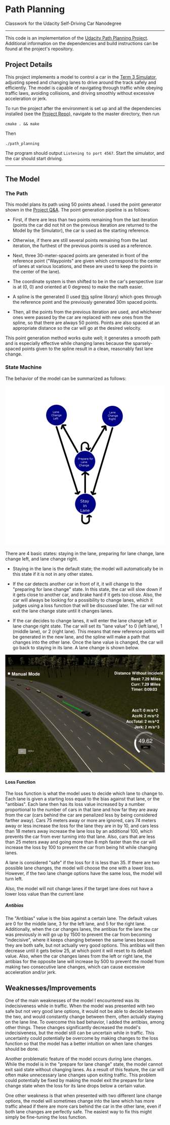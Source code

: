 [image1]: https://github.com/FreedomChal/Path-Planning/blob/master/PathPlanningModelVisualization.png "Model Visualization"
[image2]: https://github.com/FreedomChal/Path-Planning/blob/master/CarChangingLanes.png "Lane Change"




# Path Planning
Classwork for the Udacity Self-Driving Car Nanodegree

---

This code is an implementation of the [Udacity Path Planning Project](https://github.com/udacity/CarND-Path-Planning-Project). Additional information on the dependencies and build instructions can be found at the project's repository.

## Project Details

This project implements a model to control a car in the [Term 3 Simulator](https://github.com/udacity/self-driving-car-sim/releases/tag/T3_v1.2), adjusting speed and changing lanes to drive around the track safely and efficiently. The model is capable of navigating through traffic while obeying traffic laws, avoiding collisions, and driving smoothly without excessive acceleration or jerk.

To run the project after the environment is set up and all the dependencies installed (see the [Project Repo](https://github.com/udacity/CarND-Path-Planning-Project)), navigate to the master directory, then run 

`cmake . && make`

Then

`./path_planning`

The program should output `Listening to port 4567`. Start the simulator, and the car should start driving.

---

## The Model

### The Path

This model plans its path using 50 points ahead. I used the point generator shown in the [Project Q&A](https://classroom.udacity.com/nanodegrees/nd013/parts/6047fe34-d93c-4f50-8336-b70ef10cb4b2/modules/27800789-bc8e-4adc-afe0-ec781e82ceae/lessons/23add5c6-7004-47ad-b169-49a5d7b1c1cb/concepts/3bdfeb8c-8dd6-49a7-9d08-beff6703792d). The point generation pipeline is as follows:

* First, if there are less than two points remaining from the last iteration (points the car did not hit on the previous iteration are returned to the Model by the Simulator), the car is used as the starting reference.

* Otherwise, if there are still several points remaining from the last iteration, the furthest of the previous points is used as a reference.

* Next, three 30-meter-spaced points are generated in front of the reference point ("Waypoints" are given which correspond to the center of lanes at various locations, and these are used to keep the points in the center of the lane).

* The coordinate system is then shifted to be in the car's perspective (car is at (0, 0) and oriented at 0 degrees) to make the math easier.

* A spline is the generated (I used [this](https://kluge.in-chemnitz.de/opensource/spline) spline library) which goes through the reference point and the previously generated 30m spaced points.

* Then, all the points from the previous iteration are used, and whichever ones were passed by the car are replaced with new ones from the spline, so that there are always 50 points. Points are also spaced at an appropriate distance so the car will go at the desired velocity.

This point generation method works quite well; it generates a smooth path and is especially effective while changing lanes because the sparsely-spaced points given to the spline result in a clean, reasonably fast lane change.

### State Machine

The behavior of the model can be summarized as follows:

![alt text][image1]

There are 4 basic states: staying in the lane, preparing for lane change, lane change left, and lane change right.

* Staying in the lane is the default state; the model will automatically be in this state if it is not in any other states.

* If the car detects another car in front of it, it will change to the "preparing for lane change" state. In this state, the car will slow down if it gets close to another car, and brake hard if it gets too close. Also, the car will always be looking for a possibility to change lanes, which it judges using a loss function that will be discussed later. The car will not exit the lane change state until it changes lanes.

* If the car decides to change lanes, it will enter the lane change left or lane change right state. The car will set its "lane value" to 0 (left lane), 1 (middle lane), or 2 (right lane). This means that new reference points will be generated in the new lane, and the spline will make a path that changes into the other lane. Once the lane value is changed, the car will go back to staying in its lane. A lane change is shown below.

![alt text][image2]

#### Loss Function

The loss function is what the model uses to decide which lane to change to. Each lane is given a starting loss equal to the bias against that lane, or the "antibias". Each lane then has its loss value increased by a number proportional to the number of cars in that lane and how far they are away from the car (cars behind the car are penalized less by being considered farther away). Cars 75 meters away or more are ignored, cars 74 meters away or less increase the loss for the lane they are in by 10, and cars less than 18 meters away increase the lane loss by an additional 100, which prevents the car from ever turning into that lane. Also, cars that are less than 25 meters away and going more than 8 mph faster than the car will increase the loss by 100 to prevent the car from being hit while changing lanes.

A lane is considered "safe" if the loss for it is less than 35. If there are two possible lane changes, the model will choose the one with a lower loss. However, if the two lane change options have the same loss, the model will turn left.

Also, the model will not change lanes if the target lane does not have a lower loss value than the current lane

##### Antibias

The "Antibias" value is the bias against a certain lane. The default values are 0 for the middle lane, 3 for the left lane, and 5 for the right lane. Additionally, when the car changes lanes, the antibias for the lane the car was previously in will go up by 1500 to prevent the car from becoming "indecisive", where it keeps changing between the same lanes because they are both safe, but not actually very good options. This antibias will then decrease until it gets below 25, at which point it will reset to its default value. Also, when the car changes lanes from the left or right lane, the antibias for the opposite lane will increase by 500 to prevent the model from making two consecutive lane changes, which can cause excessive acceleration and/or jerk.

## Weaknesses/Improvements

One of the main weaknesses of the model I encountered was its indecisiveness while in traffic. When the model was presented with two safe but not very good lane options, it would not be able to decide between the two, and would constantly change between them, often actually staying on the lane line. To overcome this bad behavior, I added the antibias, among other things. These changes significantly decreased the model's indecisiveness, but the model still can be uncertain while in traffic. This uncertainty could potentially be overcome by making changes to the loss function so that the model has a better intuition on when lane changes should be done.

Another problematic feature of the model occurs during lane changes. While the model is in the "prepare for lane change" state, the model cannot exit said state without changing lanes. As a result of this feature, the car will often make unnecessary lane changes upon exiting traffic. This problem could potentially be fixed by making the model exit the prepare for lane change state when the loss for its lane drops below a certain value.

One other weakness is that when presented with two different lane change options, the model will sometimes change into the lane which has more traffic ahead if there are more cars behind the car in the other lane, even if both lane changes are perfectly safe. The easiest way to fix this might simply be fine-tuning the loss function.

